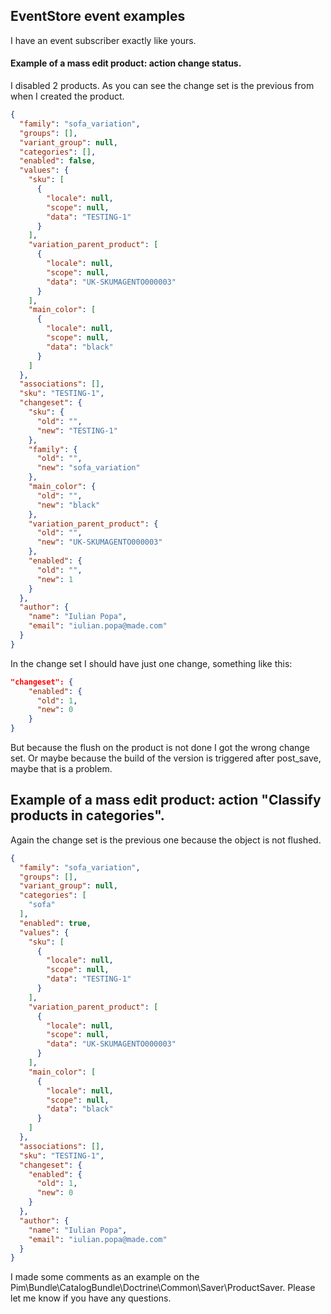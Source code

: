 EventStore event examples
--------------------------
I have an event subscriber exactly like yours.


#### Example of a mass edit product: action change status. 
I disabled 2 products. As you can see the change set is the previous from when I created the product. 
```json
{
  "family": "sofa_variation",
  "groups": [],
  "variant_group": null,
  "categories": [],
  "enabled": false,
  "values": {
    "sku": [
      {
        "locale": null,
        "scope": null,
        "data": "TESTING-1"
      }
    ],
    "variation_parent_product": [
      {
        "locale": null,
        "scope": null,
        "data": "UK-SKUMAGENTO000003"
      }
    ],
    "main_color": [
      {
        "locale": null,
        "scope": null,
        "data": "black"
      }
    ]
  },
  "associations": [],
  "sku": "TESTING-1",
  "changeset": {
    "sku": {
      "old": "",
      "new": "TESTING-1"
    },
    "family": {
      "old": "",
      "new": "sofa_variation"
    },
    "main_color": {
      "old": "",
      "new": "black"
    },
    "variation_parent_product": {
      "old": "",
      "new": "UK-SKUMAGENTO000003"
    },
    "enabled": {
      "old": "",
      "new": 1
    }
  },
  "author": {
    "name": "Iulian Popa",
    "email": "iulian.popa@made.com"
  }
}
```
In the change set I should have just one change, something like this:
```json
"changeset": {
    "enabled": {
      "old": 1,
      "new": 0
    }
}
```
But because the flush on the product is not done I got the wrong change set.
Or maybe because the build of the version is triggered after post_save, maybe that is a problem.

## Example of a mass edit product: action "Classify products in categories".
 Again the change set is the previous one because the object is not flushed.
```json
{
  "family": "sofa_variation",
  "groups": [],
  "variant_group": null,
  "categories": [
    "sofa"
  ],
  "enabled": true,
  "values": {
    "sku": [
      {
        "locale": null,
        "scope": null,
        "data": "TESTING-1"
      }
    ],
    "variation_parent_product": [
      {
        "locale": null,
        "scope": null,
        "data": "UK-SKUMAGENTO000003"
      }
    ],
    "main_color": [
      {
        "locale": null,
        "scope": null,
        "data": "black"
      }
    ]
  },
  "associations": [],
  "sku": "TESTING-1",
  "changeset": {
    "enabled": {
      "old": 1,
      "new": 0
    }
  },
  "author": {
    "name": "Iulian Popa",
    "email": "iulian.popa@made.com"
  }
}
```
I made some comments as an example on the Pim\Bundle\CatalogBundle\Doctrine\Common\Saver\ProductSaver.
Please let me know if you have any questions.